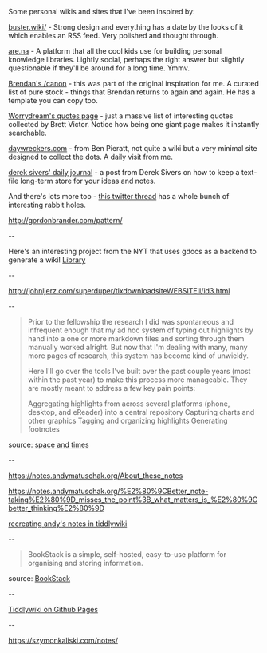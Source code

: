 ---
---

Some personal wikis and sites that I've been inspired by:

[buster.wiki/](https://buster.wiki/) - Strong design and everything has a date by the looks of it which enables an RSS feed. Very polished and thought through.

[are.na](https://are.na) - A platform that all the cool kids use for building personal knowledge libraries. Lightly social, perhaps the right answer but slightly questionable if they'll be around for a long time. Ymmv.

[Brendan's /canon](https://www.brendanschlagel.com/2017/11/05/canonize-creating-personal-canon-template/) - this was part of the original inspiration for me. A curated list of pure stock - things that Brendan returns to again and again. He has a template you can copy too.

[Worrydream's quotes page](http://worrydream.com/#!/quotes) - just a massive list of interesting quotes collected by Brett Victor. Notice how being one giant page makes it instantly searchable.

[daywreckers.com](http://daywreckers.com/) - from Ben Pieratt, not quite a wiki but a very minimal site designed to collect the dots. A daily visit from me.

[derek sivers' daily journal](https://sivers.org/dj) - a post from Derek Sivers on how to keep a text-file long-term store for your ideas and notes.

And there's lots more too - [this twitter thread](https://twitter.com/tomcritchlow/status/1083823277712248832) has a whole bunch of interesting rabbit holes.

<http://gordonbrander.com/pattern/>

--

Here's an interesting project from the NYT that uses gdocs as a backend to generate a wiki! [Library](https://open.nytimes.com/we-built-a-collaborative-documentation-site-deploy-your-own-with-the-push-of-a-button-134de99c42fc)

--

<http://johnljerz.com/superduper/tlxdownloadsiteWEBSITEII/id3.html>

--

>Prior to the fellowship the research I did was spontaneous and infrequent enough that my ad hoc system of typing out highlights by hand into a one or more markdown files and sorting through them manually worked alright. But now that I'm dealing with many, many more pages of research, this system has become kind of unwieldy.
>
>Here I'll go over the tools I've built over the past couple years (most within the past year) to make this process more manageable. They are mostly meant to address a few key pain points:
>
>Aggregating highlights from across several platforms (phone, desktop, and eReader) into a central repository
>Capturing charts and other graphics
>Tagging and organizing highlights
>Generating footnotes

source: [space and times](https://spaceandtim.es/etc/research_tools/)

--

<https://notes.andymatuschak.org/About_these_notes>

<https://notes.andymatuschak.org/%E2%80%9CBetter_note-taking%E2%80%9D_misses_the_point%3B_what_matters_is_%E2%80%9Cbetter_thinking%E2%80%9D>

[recreating andy's notes in tiddlywiki](https://nesslabs.com/tiddlywiki-beginner-tutorial)

--

>BookStack is a simple, self-hosted, easy-to-use platform for organising and storing information.

source: [BookStack](https://www.bookstackapp.com/)

--

[Tiddlywiki on Github Pages](https://boffosocko.com/2020/04/04/self-hosting-tiddlywiki-with-github-pages/)

--

<https://szymonkaliski.com/notes/>

